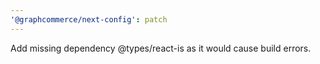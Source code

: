 ```yaml
---
'@graphcommerce/next-config': patch
---
```


Add missing dependency @types/react-is as it would cause build errors.
